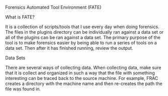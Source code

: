 Forensics Automated Tool Environment (FATE)

What is FATE?

It is a collection of scripts/tools that I use every day when doing forensics. The files in the plugins directory can be individually ran against a data set or all of the plugins can be ran against a data set. The primary purpose of the tool is to make forensics easier by being able to run a series of tools on a data set. Then after it has finished running, review the output. 

Data Sets

There are several ways of collecting data. When collecting data, make sure that it is collect and organized in such a way that the file with something interesting can be traced back to the source machine. For example, FRAC creates a directory with the machine name and then re-creates the path the file was found in. 

